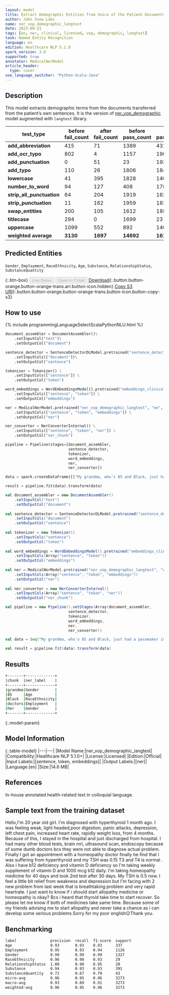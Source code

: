 ```yaml
---
layout: model
title: Extract Demographic Entities from Voice of the Patient Documents (LangTest)
author: John Snow Labs
name: ner_vop_demographic_langtest
date: 2023-09-21
tags: [en, ner, clinical, licensed, vop, demographic, langtest]
task: Named Entity Recognition
language: en
edition: Healthcare NLP 5.1.0
spark_version: 3.0
supported: true
annotator: MedicalNerModel
article_header:
  type: cover
use_language_switcher: "Python-Scala-Java"
---
```


## Description

This model extracts demographic terms from the documents transferred from the patient’s own sentences. It is the version of [ner_vop_demographic](https://nlp.johnsnowlabs.com/2023/06/06/ner_vop_demographic_en.html) model augmented with `langtest` library.

| **test_type**             | **before fail_count** | **after fail_count** | **before pass_count** | **after pass_count** | **minimum pass_rate** | **before pass_rate** | **after pass_rate** |
|---------------------------|-----------------------|----------------------|-----------------------|----------------------|-----------------------|----------------------|---------------------|
| **add_abbreviation**      | 415                   | 71                   | 1389                  | 431                  | 60%                   | 77%                  | 86%                 |
| **add_ocr_typo**          | 802                   | 4                    | 1157                  | 1966                 | 60%                   | 59%                  | 100%                |
| **add_punctuation**       | 0                     | 51                   | 23                    | 1932                 | 70%                   | 100%                 | 97%                 |
| **add_typo**              | 110                   | 26                   | 1806                  | 1843                 | 70%                   | 94%                  | 99%                 |
| **lowercase**             | 41                    | 395                  | 1828                  | 1409                 | 70%                   | 98%                  | 78%                 |
| **number_to_word**        | 94                    | 127                  | 408                   | 1784                 | 70%                   | 81%                  | 93%                 |
| **strip_all_punctuation** | 64                    | 204                  | 1919                  | 1623                 | 70%                   | 97%                  | 89%                 |
| **strip_punctuation**     | 11                    | 162                  | 1959                  | 1831                 | 70%                   | 99%                  | 92%                 |
| **swap_entities**         | 200                   | 105                  | 1612                  | 1886                 | 70%                   | 89%                  | 95%                 |
| **titlecase**             | 294                   | 0                    | 1699                  | 23                   | 70%                   | 85%                  | 100%                |
| **uppercase**             | 1099                  | 552                  | 892                   | 1407                 | 70%                   | 45%                  | 72%                 |
| **weighted average**      | **3130**              | **1697**             | **14692**             | **16135**            | **68%**               | **82.44%**           | **90.48%**          |

## Predicted Entities

`Gender`, `Employment`, `RaceEthnicity`, `Age`, `Substance`, `RelationshipStatus`, `SubstanceQuantity`

{:.btn-box}
<button class="button button-orange" disabled>Live Demo</button>
<button class="button button-orange" disabled>Open in Colab</button>
[Download](https://s3.amazonaws.com/auxdata.johnsnowlabs.com/clinical/models/ner_vop_demographic_langtest_en_5.1.0_3.0_1695329316849.zip){:.button.button-orange.button-orange-trans.arr.button-icon.hidden}
[Copy S3 URI](s3://auxdata.johnsnowlabs.com/clinical/models/ner_vop_demographic_langtest_en_5.1.0_3.0_1695329316849.zip){:.button.button-orange.button-orange-trans.button-icon.button-copy-s3}

## How to use



<div class="tabs-box" markdown="1">
{% include programmingLanguageSelectScalaPythonNLU.html %}
  
```python
document_assembler = DocumentAssembler()\
    .setInputCol("text")\
    .setOutputCol("document")

sentence_detector = SentenceDetectorDLModel.pretrained("sentence_detector_dl_healthcare","en","clinical/models")\
    .setInputCols(["document"])\
    .setOutputCol("sentence")

tokenizer = Tokenizer() \
    .setInputCols(["sentence"]) \
    .setOutputCol("token")

word_embeddings = WordEmbeddingsModel().pretrained("embeddings_clinical", "en", "clinical/models")\
    .setInputCols(["sentence", "token"]) \
    .setOutputCol("embeddings")                

ner = MedicalNerModel.pretrained("ner_vop_demographic_langtest", "en", "clinical/models") \
    .setInputCols(["sentence", "token", "embeddings"]) \
    .setOutputCol("ner")

ner_converter = NerConverterInternal() \
    .setInputCols(["sentence", "token", "ner"]) \
    .setOutputCol("ner_chunk")

pipeline = Pipeline(stages=[document_assembler,
                            sentence_detector,
                            tokenizer,
                            word_embeddings,
                            ner,
                            ner_converter])

data = spark.createDataFrame([["My grandma, who's 85 and Black, just had a pacemaker implanted in the cardiology department. The doctors say it'll help regulate her heartbeat and prevent future complications."]]).toDF("text")

result = pipeline.fit(data).transform(data)
```
```scala
val document_assembler = new DocumentAssembler()
    .setInputCol("text")
    .setOutputCol("document")
    
val sentence_detector = SentenceDetectorDLModel.pretrained("sentence_detector_dl_healthcare","en","clinical/models")
    .setInputCols("document")
    .setOutputCol("sentence")
    
val tokenizer = new Tokenizer()
    .setInputCols("sentence")
    .setOutputCol("token")
    
val word_embeddings = WordEmbeddingsModel().pretrained("embeddings_clinical", "en", "clinical/models")
    .setInputCols(Array("sentence", "token"))
    .setOutputCol("embeddings")                
    
val ner = MedicalNerModel.pretrained("ner_vop_demographic_langtest", "en", "clinical/models")
    .setInputCols(Array("sentence", "token", "embeddings"))
    .setOutputCol("ner")
    
val ner_converter = new NerConverterInternal()
    .setInputCols(Array("sentence", "token", "ner"))
    .setOutputCol("ner_chunk")

val pipeline = new Pipeline().setStages(Array(document_assembler,
                            sentence_detector,
                            tokenizer,
                            word_embeddings,
                            ner,
                            ner_converter))    

val data = Seq("My grandma, who's 85 and Black, just had a pacemaker implanted in the cardiology department. The doctors say it'll help regulate her heartbeat and prevent future complications.").toDS.toDF("text")

val result = pipeline.fit(data).transform(data)
```
</div>

## Results

```bash
+-------+-------------+
|chunk  |ner_label    |
+-------+-------------+
|grandma|Gender       |
|85     |Age          |
|Black  |RaceEthnicity|
|doctors|Employment   |
|her    |Gender       |
+-------+-------------+
```

{:.model-param}
## Model Information

{:.table-model}
|---|---|
|Model Name:|ner_vop_demographic_langtest|
|Compatibility:|Healthcare NLP 5.1.0+|
|License:|Licensed|
|Edition:|Official|
|Input Labels:|[sentence, token, embeddings]|
|Output Labels:|[ner]|
|Language:|en|
|Size:|14.6 MB|

## References

In-house annotated health-related text in colloquial language.

## Sample text from the training dataset

Hello,I'm 20 year old girl. I'm diagnosed with hyperthyroid 1 month ago. I was feeling weak, light headed,poor digestion, panic attacks, depression, left chest pain, increased heart rate, rapidly weight loss,  from 4 months. Because of this, I stayed in the hospital and just discharged from hospital. I had many other blood tests, brain mri, ultrasound scan, endoscopy because of some dumb doctors bcs they were not able to diagnose actual problem. Finally I got an appointment with a homeopathy doctor finally he find that i was suffering from hyperthyroid and my TSH was 0.15 T3 and T4 is normal . Also i have b12 deficiency and vitamin D deficiency so I'm taking weekly supplement of vitamin D and 1000 mcg b12 daily. I'm taking homeopathy medicine for 40 days and took 2nd test after 30 days. My TSH is 0.5 now. I feel a little bit relief from weakness and depression but I'm facing with 2 new problem from last week that is breathtaking problem and very rapid heartrate. I just want to know if i should start allopathy medicine or homeopathy is okay? Bcs i heard that thyroid take time to start recover. So please let me know if both of medicines take same time. Because some of my friends advising me to start allopathy and never take a chance as i can develop some serious problems.Sorry for my poor english😐Thank you.

## Benchmarking

```bash
label               precision  recall  f1-score  support 
Age                 0.93       0.93    0.93      337     
Employment          0.95       0.93    0.94      1126    
Gender              0.99       0.99    0.99      1327    
RaceEthnicity       0.96       0.90    0.93      29      
RelationshipStatus  1.00       0.90    0.95      20      
Substance           0.94       0.93    0.93      391     
SubstanceQuantity   0.72       0.67    0.70      43      
micro-avg           0.96       0.95    0.96      3273    
macro-avg           0.93       0.89    0.91      3273    
weighted-avg        0.96       0.95    0.96      3273
```
